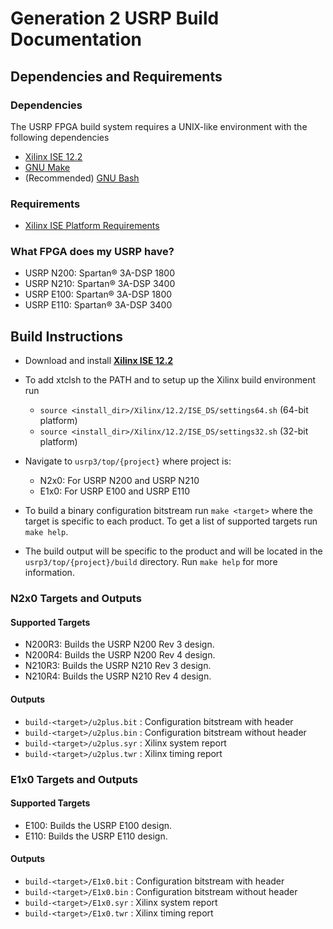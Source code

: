 # Generation 2 USRP Build Documentation

## Dependencies and Requirements

### Dependencies

The USRP FPGA build system requires a UNIX-like environment with the following dependencies

- [Xilinx ISE 12.2](http://www.xilinx.com/support/download/index.html/content/xilinx/en/downloadNav/design-tools/v12_2.html)
- [GNU Make](https://www.gnu.org/software/make/)
- (Recommended) [GNU Bash](https://www.gnu.org/software/bash/)

### Requirements

- [Xilinx ISE Platform Requirements](http://www.xilinx.com/support/documentation/sw_manuals/xilinx12_2/irn.pdf)

### What FPGA does my USRP have?

- USRP N200: Spartan&reg; 3A-DSP 1800
- USRP N210: Spartan&reg; 3A-DSP 3400
- USRP E100: Spartan&reg; 3A-DSP 1800
- USRP E110: Spartan&reg; 3A-DSP 3400

## Build Instructions

- Download and install [__Xilinx ISE 12.2__](http://www.xilinx.com/support/download/index.html/content/xilinx/en/downloadNav/design-tools/v12_2.html)

- To add xtclsh to the PATH and to setup up the Xilinx build environment run
  + `source <install_dir>/Xilinx/12.2/ISE_DS/settings64.sh` (64-bit platform)
  + `source <install_dir>/Xilinx/12.2/ISE_DS/settings32.sh` (32-bit platform)

- Navigate to `usrp3/top/{project}` where project is:
  + N2x0: For USRP N200 and USRP N210
  + E1x0: For USRP E100 and USRP E110

- To build a binary configuration bitstream run `make <target>`
  where the target is specific to each product. To get a list of supported targets run
  `make help`.

- The build output will be specific to the product and will be located in the
  `usrp3/top/{project}/build` directory. Run `make help` for more information.

### N2x0 Targets and Outputs

#### Supported Targets
- N200R3:  Builds the USRP N200 Rev 3 design.
- N200R4:  Builds the USRP N200 Rev 4 design.
- N210R3:  Builds the USRP N210 Rev 3 design.
- N210R4:  Builds the USRP N210 Rev 4 design.

#### Outputs
- `build-<target>/u2plus.bit` : Configuration bitstream with header
- `build-<target>/u2plus.bin` : Configuration bitstream without header
- `build-<target>/u2plus.syr` : Xilinx system report
- `build-<target>/u2plus.twr` : Xilinx timing report

### E1x0 Targets and Outputs

#### Supported Targets
- E100:  Builds the USRP E100 design.
- E110:  Builds the USRP E110 design.

#### Outputs
- `build-<target>/E1x0.bit` : Configuration bitstream with header
- `build-<target>/E1x0.bin` : Configuration bitstream without header
- `build-<target>/E1x0.syr` : Xilinx system report
- `build-<target>/E1x0.twr` : Xilinx timing report

